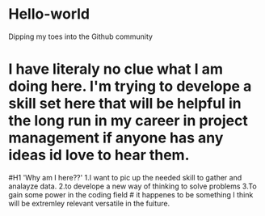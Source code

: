 # Hello-world
Dipping my toes into the Github community
# I have literaly no clue what I am doing here. I'm trying to develope a skill set here that will be helpful in the long run in my career in project management if anyone has any ideas id love to hear them.
#H1 'Why am I here??'
1.I want to pic up the needed skill to gather and analayze data. 
2.to develope a new way of thinking to solve problems
3.To gain some power in the coding field # it happenes to be something I think will be extremley relevant versatile in the fuiture.
